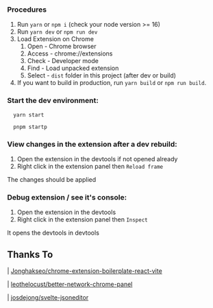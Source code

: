 ### Procedures <a name="procedures"></a>

1. Run `yarn` or `npm i` (check your node version >= 16)
2. Run `yarn dev` or `npm run dev`
3. Load Extension on Chrome
   1. Open - Chrome browser
   2. Access - chrome://extensions
   3. Check - Developer mode
   4. Find - Load unpacked extension
   5. Select - `dist` folder in this project (after dev or build)
4. If you want to build in production, run `yarn build` or `npm run build`.

### Start the dev environment:

```
  yarn start

  pnpm startp
```

### View changes in the extension after a dev rebuild:

1. Open the extension in the devtools if not opened already
2. Right click in the extension panel then `Reload frame`

The changes should be applied

### Debug extension / see it's console:

1. Open the extension in the devtools
2. Right click in the extension panel then `Inspect`

It opens the devtools in devtools

## Thanks To

| [Jonghakseo/chrome-extension-boilerplate-react-vite](https://github.com/Jonghakseo/chrome-extension-boilerplate-react-vite)

| [leothelocust/better-network-chrome-panel](https://github.com/leothelocust/better-network-chrome-panel)

| [josdejong/svelte-jsoneditor](https://github.com/josdejong/svelte-jsoneditor)
